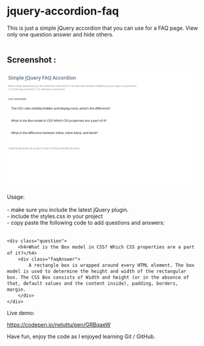 # jquery-accordion-faq

This is just a simple jQuery accordion that you can use for a FAQ page.
View only one question answer and hide others.
<br><br>
## Screenshot :
<img src="/screenshot.png">
<br><br>
Usage:<br><br>
- make sure you include the latest jQuery plugin.<br>
- include the styles.css in your project<br>
- copy paste the following code to add questions and answers:
<br><br>

```
<div class="question">
    <h4>What is the Box model in CSS? Which CSS properties are a part of it?</h4>
    <div class="faqAnswer">
        A rectangle box is wrapped around every HTML element. The box model is used to determine the height and width of the rectangular box. The CSS Box consists of Width and height (or in the absence of that, default values and the content inside), padding, borders, margin.
    </div>
</div>

```

Live demo:

https://codepen.io/neluttu/pen/GRBqaeW

Have fun, enjoy the code as I enjoyed learning Git / GitHub.